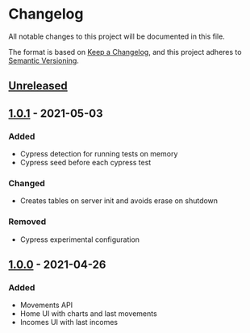 # Changelog

All notable changes to this project will be documented in this file.

The format is based on [Keep a Changelog](https://keepachangelog.com/en/1.0.0/),
and this project adheres to [Semantic Versioning](https://semver.org/spec/v2.0.0.html).

## [Unreleased]

## [1.0.1] - 2021-05-03

### Added

-   Cypress detection for running tests on memory
-   Cypress seed before each cypress test

### Changed

-   Creates tables on server init and avoids erase on shutdown

### Removed

-   Cypress experimental configuration

## [1.0.0] - 2021-04-26

### Added

-   Movements API
-   Home UI with charts and last movements
-   Incomes UI with last incomes

[unreleased]: https://github.com/frlp-utn-ingsoft/gitapp/compare/v1.0.1...HEAD
[1.0.1]: https://github.com/frlp-utn-ingsoft/gitapp/releases/tag/v1.0.1
[1.0.0]: https://github.com/frlp-utn-ingsoft/gitapp/releases/tag/v1.0.0
